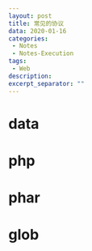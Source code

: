 ```yaml
---
layout: post
title: 常见的协议
data: 2020-01-16
categories: 
 - Notes
 - Notes-Execution
tags: 
 - Web
description:
excerpt_separator: ""
---
```


# data

# php

# phar

# glob

